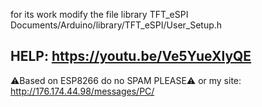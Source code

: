 for its work modify the file library TFT_eSPI Documents/Arduino/library/TFT_eSPI/User_Setup.h

HELP:
https://youtu.be/Ve5YueXlyQE
--------------------------------
⚠️Based on ESP8266 do no SPAM PLEASE⚠️ 
or my site:
http://176.174.44.98/messages/PC/
